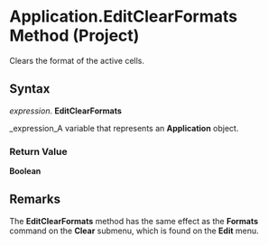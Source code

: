 
# Application.EditClearFormats Method (Project)

Clears the format of the active cells.


## Syntax

 _expression_. **EditClearFormats**

 _expression_A variable that represents an  **Application** object.


### Return Value

 **Boolean**


## Remarks

The  **EditClearFormats** method has the same effect as the **Formats** command on the **Clear** submenu, which is found on the **Edit** menu.

